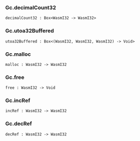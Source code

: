 ### Gc.**decimalCount32**

```grain
decimalCount32 : Box<WasmI32 -> WasmI32>
```

### Gc.**utoa32Buffered**

```grain
utoa32Buffered : Box<(WasmI32, WasmI32, WasmI32) -> Void>
```

### Gc.**malloc**

```grain
malloc : WasmI32 -> WasmI32
```

### Gc.**free**

```grain
free : WasmI32 -> Void
```

### Gc.**incRef**

```grain
incRef : WasmI32 -> WasmI32
```

### Gc.**decRef**

```grain
decRef : WasmI32 -> WasmI32
```

